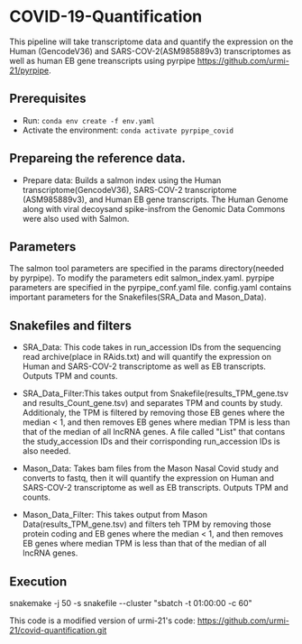 # COVID-19-Quantification
This pipeline will take transcriptome data and quantify the expression on the Human (GencodeV36) and SARS-COV-2(ASM985889v3) transcriptomes as well as human EB gene treanscripts using pyrpipe https://github.com/urmi-21/pyrpipe.

## Prerequisites
* Run: `conda env create -f env.yaml`
* Activate the environment: `conda activate pyrpipe_covid`


## Prepareing the reference data. 
* Prepare data: Builds a salmon index using the Human transcriptome(GencodeV36), SARS-COV-2 transcriptome (ASM985889v3), and Human EB gene transcripts. The Human Genome along with viral decoysand spike-insfrom the Genomic Data Commons were also used with Salmon.


## Parameters
The salmon tool parameters are specified in the params directory(needed by pyrpipe). To modify the parameters edit salmon_index.yaml. pyrpipe parameters are specified in the pyrpipe_conf.yaml file. config.yaml contains important parameters for the Snakefiles(SRA_Data and Mason_Data). 


## Snakefiles and filters
* SRA_Data: This code takes in run_accession IDs from the sequencing read archive(place in RAids.txt) and will quantify the expression on Human and SARS-COV-2 transcriptome as well as EB transcripts. Outputs TPM and counts. 

* SRA_Data_Filter:This takes output from Snakefile(results_TPM_gene.tsv and results_Count_gene.tsv) and separates TPM and counts by study. Additionaly, the TPM is filtered by removing those EB genes where the median < 1, and then removes EB genes where median TPM is less than that of the median of all lncRNA genes. A file called "List" that contans the study_accession IDs and their corrisponding run_accession IDs is also needed.
 
* Mason_Data: Takes bam files from the Mason Nasal Covid study and converts to fastq, then it will quantify the expression on Human and SARS-COV-2 transcriptome as well as EB transcripts. Outputs TPM and counts.

* Mason_Data_Filter: This takes output from Mason Data(results_TPM_gene.tsv) and filters teh TPM by removing those protein coding and EB genes where the median < 1, and then removes EB genes where median TPM is less than that of the median of all lncRNA genes. 


## Execution 
snakemake -j 50 -s snakefile --cluster "sbatch -t 01:00:00 -c 60"



This code is a modified version of urmi-21's code: https://github.com/urmi-21/covid-quantification.git





